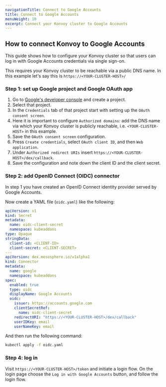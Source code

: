 ```yaml
---
navigationTitle: Connect to Google Accounts
title: Connect to Google Accounts
menuWeight: 10
excerpt: Connect your Konvoy cluster to Google Accounts
---
```


## How to connect Konvoy to Google Accounts

This guide shows how to configure your Konvoy cluster so that users can log in with Google Accounts credentials via single sign-on.

This requires your Konvoy cluster to be reachable via a public DNS name. In this example let's say this is `https://<YOUR-CLUSTER-HOST>/`

### Step 1: set up Google project and Google OAuth app

1. Go to [Google's developer console] and create a project.
2. Select that project.
3. In the `Credentials` tab of that project start with setting up the `OAuth consent screen`.
4. Here it is important to configure `Authorized domains`: add the DNS name via which your Konvoy cluster is publicly reachable, i.e. `<YOUR-CLUSTER-HOST>` in this example.
5. Save the `OAuth consent screen` configuration.
6. Press `Create credentials`, select `OAuth client ID`, and then `Web application`.
7. Under `Authorized redirect URIs` insert `https://<YOUR-CLUSTER-HOST>/dex/callback`.
8. Save the configuration and note down the client ID and the client secret.

### Step 2: add OpenID Connect (OIDC) connector

In step 1 you have created an OpenID Connect identity provider served by Google Accounts.

Now create a YAML file (`oidc.yaml`) like the following:

```yaml
apiVersion: v1
kind: Secret
metadata:
  name: oidc-client-secret
  namespace: kubeaddons
type: Opaque
stringData:
  client-id: <CLIENT-ID>
  client-secret: <CLIENT-SECRET>
---
apiVersion: dex.mesosphere.io/v1alpha1
kind: Connector
metadata:
  name: google
  namespace: kubeaddons
spec:
  enabled: true
  type: oidc
  displayName: Google Accounts
  oidc:
    issuer: https://accounts.google.com
    clientSecretRef:
      name: oidc-client-secret
    redirectURI: "https://<YOUR-CLUSTER-HOST>/dex/callback"
    userIDKey: email
    userNameKey: email
```

And then run the following command:

```bash
kubectl apply -f oidc.yaml
```

### Step 4: log in

Visit `https://<YOUR-CLUSTER-HOST>/token` and initiate a login flow.
On the login page choose the `Log in with Google Accounts` button, and follow the login flow.

[Google's developer console]: https://console.developers.google.com
